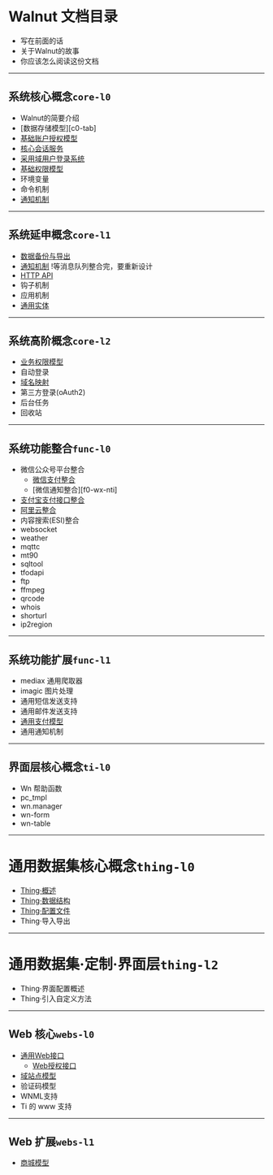 # Walnut 文档目录

- 写在前面的话
- 关于Walnut的故事
- 你应该怎么阅读这份文档

-----------------------------------------
## 系统核心概念`core-l0`

- Walnut的简要介绍
- [数据存储模型][c0-tab]
- [基础账户授权模型][c0-bam]
- [核心会话服务][c0-css]
- [采用域用户登录系统][c0-abd]
- [基础权限模型][c0-pvg]
- 环境变量
- 命令机制
- [通知机制][c0-noti]

-----------------------------------------
## 系统延申概念`core-l1`

- [数据备份与导出][c1-buk]
- [通知机制][c1-nti]  !等消息队列整合完，要重新设计
- [HTTP API][c1-api]
- 钩子机制
- 应用机制
- [通用实体][c1-gde]

-----------------------------------------
## 系统高阶概念`core-l2`

- [业务权限模型][c2-pvg]
- 自动登录
- [域名映射][c2-dmn]
- 第三方登录(oAuth2)
- 后台任务
- 回收站

-----------------------------------------
## 系统功能整合`func-l0`

- 微信公众号平台整合
  + [微信支付整合][f0-wx-pay]
  + [微信通知整合][f0-wx-nti]
- [支付宝支付接口整合][f0-zfb]
- [阿里云整合][f0-aliyun]
- 内容搜索(ESI)整合
- websocket
- weather
- mqttc
- mt90
- sqltool
- tfodapi
- ftp
- ffmpeg
- qrcode
- whois
- shorturl
- ip2region

-----------------------------------------
## 系统功能扩展`func-l1`

- mediax 通用爬取器
- imagic 图片处理
- 通用短信发送支持
- 通用邮件发送支持
- [通用支付模型][f1-pay]
- 通用通知机制

-----------------------------------------
## 界面层核心概念`ti-l0`

- Wn 帮助函数
- pc_tmpl
- wn.manager
- wn-form
- wn-table

-----------------------------------------
# 通用数据集核心概念`thing-l0`

- [Thing·概述][th0-ovw]
- [Thing·数据结构][th0-data]
- [Thing·配置文件][th0-thjs]
- Thing·导入导出

-----------------------------------------
# 通用数据集·定制·界面层`thing-l2`

- Thing·界面配置概述
- Thing·引入自定义方法

-----------------------------------------
## Web 核心`webs-l0`

- [通用Web接口][w0-api]
  + [Web授权接口][w0-saa]
- [域站点模型][w0-site]
- 验证码模型
- WNML支持
- Ti 的 www 支持

-----------------------------------------
## Web 扩展`webs-l1`

- [商城模型][w1-shop]

[c0-iob]: core-l0/c0-io-tree-and-bucket.md
[c0-bam]: core-l0/c0-baice-auth-model.md
[c0-abd]: webs-l0/w0-auth-by-domain.md
[c0-css]: core-l0/c0-core-session-service.md
[c0-bpm]: core-l0/c0-basic-privilege-model.md
[c1-api]: core-l1/c1-regapi.md
[c0-pvg]: core-l0/c0-basic-privilege-model.md
[c0-noti]: core-l0/c0-notification.md
[c1-buk]: core-l1/c1-bulk-backup-restore.md
[c1-gde]: core-l1/c1-general-data-entity.md
[c1-nti]: core-l1/c1-notify.md
[c2-dmn]: core-l2/c2-domains.md
[c2-pvg]: core-l2/c2-biz-privilege-model.md
[f0-wx-pay]: func-l0/f0-weixin-payment.md
[f0-wx-pay]: func-l0/f0-weixin-notify.md
[f0-zfb]: func-l0/f0-alipay.md
[f0-aliyun]: func-l0/f0-aliyun.md
[f1-pay]: func-l1/f1-payment.md
[th0-ovw]: thing-l1/th1-overview.md
[th0-data]: thing-l1/th1-data.md
[th0-thjs]: thing-l1/th1-thing-json.md
[w0-api]: webs-l0/w0-api-overview.md
[w0-saa]: webs-l0/w0-site-auth-api.md
[w0-site]: webs-l0/w0-site.md
[w1-shop]: webs-l1/w1-shop.md
